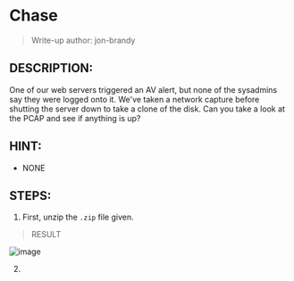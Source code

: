 # Chase
> Write-up author: jon-brandy
## DESCRIPTION:
One of our web servers triggered an AV alert, but none of the sysadmins say they were logged onto it. 
We've taken a network capture before shutting the server down to take a clone of the disk. Can you take a look at the PCAP and see if anything is up?
## HINT:
- NONE
## STEPS:
1. First, unzip the `.zip` file given.

> RESULT

![image](https://user-images.githubusercontent.com/70703371/209457506-194ba11c-78d7-42d0-b5bd-80b616efd0b5.png)


2. 
